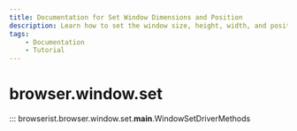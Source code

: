 ```yaml
---
title: Documentation for Set Window Dimensions and Position
description: Learn how to set the window size, height, width, and position in Browserist. Includes code examples for beginners and advanced users for web scraping and browser automation.
tags:
    - Documentation
    - Tutorial
---
```


# browser.window.set

::: browserist.browser.window.set.__main__.WindowSetDriverMethods
